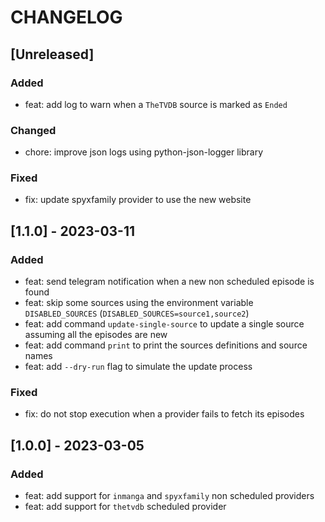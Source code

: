 # CHANGELOG

## [Unreleased]

### Added

- feat: add log to warn when a `TheTVDB` source is marked as `Ended`

### Changed

- chore: improve json logs using python-json-logger library

### Fixed

- fix: update spyxfamily provider to use the new website

## [1.1.0] - 2023-03-11

### Added

- feat: send telegram notification when a new non scheduled episode is found
- feat: skip some sources using the environment variable `DISABLED_SOURCES` (`DISABLED_SOURCES=source1,source2`)
- feat: add command `update-single-source` to update a single source assuming all the episodes are new
- feat: add command `print` to print the sources definitions and source names
- feat: add `--dry-run` flag to simulate the update process

### Fixed

- fix: do not stop execution when a provider fails to fetch its episodes

## [1.0.0] - 2023-03-05

### Added

- feat: add support for `inmanga` and `spyxfamily` non scheduled providers
- feat: add support for `thetvdb` scheduled provider
